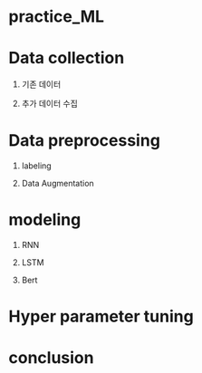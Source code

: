 # practice_ML

# Data collection
1) 기존 데이터

2) 추가 데이터 수집

# Data preprocessing
1) labeling


2) Data Augmentation


# modeling
1) RNN

2) LSTM

3) Bert


# Hyper parameter tuning

# conclusion
